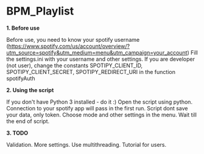 # BPM_Playlist

**1. Before use**

Before use, you need to know your spotify username (https://www.spotify.com/us/account/overview/?utm_source=spotify&utm_medium=menu&utm_campaign=your_account)
Fill the settings.ini with your username and other settings.
If you are developer (not user), change the constants SPOTIPY_CLIENT_ID, SPOTIPY_CLIENT_SECRET, SPOTIPY_REDIRECT_URI in the function spotifyAuth

**2. Using the script**

If you don't have Python 3 installed - do it :)
Open the script using python. Connection to your spotify app will pass in the first run. Script dont save your data, only token.
Choose mode and other settings in the menu. Wait till the end of script.

**3. TODO**

Validation.
More settings.
Use multithreading.
Tutorial for users.
